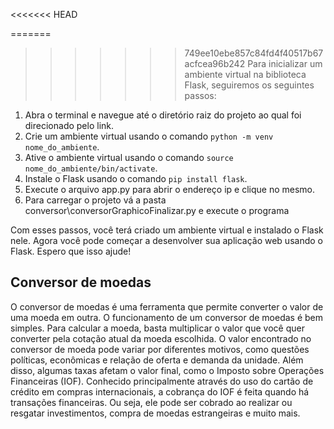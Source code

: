 <<<<<<< HEAD
 

=======
>>>>>>> 749ee10ebe857c84fd4f40517b67acfcea96b242
Para inicializar um ambiente virtual na biblioteca Flask, seguiremos os seguintes passos: 

1. Abra o terminal e navegue até o diretório raiz do projeto ao qual foi direcionado pelo link.
2. Crie um ambiente virtual usando o comando `python -m venv nome_do_ambiente`.
3. Ative o ambiente virtual usando o comando `source nome_do_ambiente/bin/activate`.
4. Instale o Flask usando o comando `pip install flask`.
5. Execute o arquivo app.py para abrir o endereço ip e clique no mesmo.
6. Para carregar o projeto vá a pasta conversor\conversorGraphicoFinalizar.py e execute o programa 

Com esses passos, você terá criado um ambiente virtual e instalado o Flask nele. Agora você pode começar a desenvolver sua aplicação web usando o Flask. Espero que isso ajude!

## Conversor de moedas

O conversor de moedas é uma ferramenta que permite converter o valor de uma moeda em outra. O funcionamento de um conversor de moedas é bem simples. Para calcular a moeda, basta multiplicar o valor que você quer converter pela cotação atual da moeda escolhida.  O valor encontrado no conversor de moeda pode variar por diferentes motivos, como questões políticas, econômicas e relação de oferta e demanda da unidade. Além disso, algumas taxas afetam o valor final, como o Imposto sobre Operações Financeiras (IOF). Conhecido principalmente através do uso do cartão de crédito em compras internacionais, a cobrança do IOF é feita quando há transações financeiras. Ou seja, ele pode ser cobrado ao realizar ou resgatar investimentos, compra de moedas estrangeiras e muito mais. 

